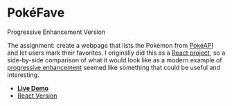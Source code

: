 # PokéFave
Progressive Enhancement Version

The assignment: create a webpage that lists the Pokémon from [PokéAPI](https://pokeapi.co/) and let users mark their favorites. I originally did this as a [React project](https://github.com/jefgodesky/pokefave-react), so a side-by-side comparison of what it would look like as a modern example of [progressive enhancement](https://developer.mozilla.org/en-US/docs/Glossary/Progressive_Enhancement) seemed like something that could be useful and interesting.

* **[Live Demo](https://jason.godesky.net/projects/pokefave/progressive)**
* [React Version](https://github.com/jefgodesky/pokefave-react)